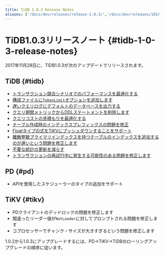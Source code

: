 ```yaml
---
title: TiDB 1.0.3 Release Notes
aliases: ['/docs/dev/releases/release-1.0.3/','/docs/dev/releases/103/']
---
```


# TiDB1.0.3リリースノート {#tidb-1-0-3-release-notes}

2017年11月28日に、TiDB1.0.3が次のアップデートでリリースされます。

## TiDB {#tidb}

-   [トランザクション競合シナリオでのパフォーマンスを最適化する](https://github.com/pingcap/tidb/pull/5051)
-   [構成ファイルに`TokenLimit`オプションを追加します](https://github.com/pingcap/tidb/pull/5107)
-   [遅いクエリログにデフォルトのデータベースを出力する](https://github.com/pingcap/tidb/pull/5107)
-   [クエリ期間メトリックからDDLステートメントを削除します](https://github.com/pingcap/tidb/pull/5107)
-   [クエリコストの見積もりを最適化する](https://github.com/pingcap/tidb/pull/5140)
-   [テーブル作成時のインデックスプレフィックスの問題を修正](https://github.com/pingcap/tidb/pull/5149)
-   [Floatタイプの式をTiKVにプッシュダウンすることをサポート](https://github.com/pingcap/tidb/pull/5153)
-   [離散整数プライマリインデックスを持つテーブルのインデックスを追加するのが遅いという問題を修正します](https://github.com/pingcap/tidb/pull/5155)
-   [不要な統計の更新を減らす](https://github.com/pingcap/tidb/pull/5164)
-   [トランザクションの再試行中に発生する可能性のある問題を修正します](https://github.com/pingcap/tidb/pull/5219)

## PD {#pd}

-   APIを使用したスケジューラーのタイプの追加をサポート

## TiKV {#tikv}

-   PDクライアントのデッドロックの問題を修正します
-   間違ったリーダー値が`NotLeader`に対してプロンプトされる問題を修正します
-   コプロセッサーでチャンク・サイズが大きすぎるという問題を修正します

1.0.2から1.0.3にアップグレードするには、PD-&gt;TiKV-&gt;TiDBのローリングアップグレードの順序に従います。
